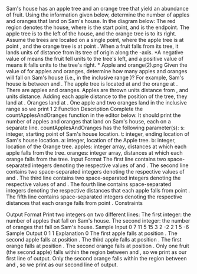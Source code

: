 Sam's house has an apple tree and an orange tree that yield an abundance of fruit. Using the information given below, determine the number of apples and oranges that land on Sam's house.
In the diagram below:
The red region denotes the house, where  is the start point, and  is the endpoint. The apple tree is to the left of the house, and the orange tree is to its right.
Assume the trees are located on a single point, where the apple tree is at point , and the orange tree is at point .
When a fruit falls from its tree, it lands  units of distance from its tree of origin along the -axis. *A negative value of  means the fruit fell  units to the tree's left, and a positive value of means it falls  units to the tree's right. *
Apple and orange(2).png
Given the value of  for  apples and  oranges, determine how many apples and oranges will fall on Sam's house (i.e., in the inclusive range )?
For example, Sam's house is between  and . The apple tree is located at  and the orange at . There are  apples and  oranges. Apples are thrown  units distance from , and  units distance. Adding each apple distance to the position of the tree, they land at . Oranges land at . One apple and two oranges land in the inclusive range  so we print
1
2
Function Description
Complete the countApplesAndOranges function in the editor below. It should print the number of apples and oranges that land on Sam's house, each on a separate line.
countApplesAndOranges has the following parameter(s):
s: integer, starting point of Sam's house location.
t: integer, ending location of Sam's house location.
a: integer, location of the Apple tree.
b: integer, location of the Orange tree.
apples: integer array, distances at which each apple falls from the tree.
oranges: integer array, distances at which each orange falls from the tree.
Input Format
The first line contains two space-separated integers denoting the respective values of  and . 
The second line contains two space-separated integers denoting the respective values of  and . 
The third line contains two space-separated integers denoting the respective values of  and . 
The fourth line contains  space-separated integers denoting the respective distances that each apple falls from point . 
The fifth line contains  space-separated integers denoting the respective distances that each orange falls from point .
Constraints



Output Format
Print two integers on two different lines:
The first integer: the number of apples that fall on Sam's house.
The second integer: the number of oranges that fall on Sam's house.
Sample Input 0
7 11
5 15
3 2
-2 2 1
5 -6
Sample Output 0
1
1
Explanation 0
The first apple falls at position . 
The second apple falls at position . 
The third apple falls at position . 
The first orange falls at position . 
The second orange falls at position . 
Only one fruit (the second apple) falls within the region between  and , so we print  as our first line of output. 
Only the second orange falls within the region between  and , so we print  as our second line of output.